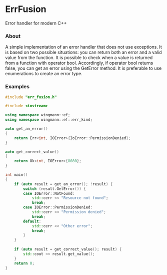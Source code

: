 # ErrFusion
Error handler for modern C++

### About
A simple implementation of an error handler that does not use exceptions.
It is based on two possible situations: you can return both an error and a valid value from the function.
It is possible to check when a value is returned from a function with operator bool.
Accordingly, if operator bool returns false, you can get an error using the GetError method.
It is preferable to use enumerations to create an error type.

### Examples

```cpp
#include "err_fusion.h"

#include <iostream>

using namespace wingmann::ef;
using namespace wingmann::ef::err_kind;

auto get_an_error()
{
    return Err<int, IOError>{IoError::PermissionDenied};
}

auto get_correct_value()
{
    return Ok<int, IOError>{8080};
}

int main()
{
    if (auto result = get_an_error(); !result) {
        switch (result.GetError()) {
        case IOError::NotFound:
            std::cerr << "Resource not found";
            break;
        case IOError::PermissionDenied:
            std::cerr << "Permission denied";
            break;
        default:
            std::cerr << "Other error";
            break;
        }
    }
    
    if (auto result = get_correct_value(); result) {
        std::cout << result.get_value();
    }
    return 0;
}
```
